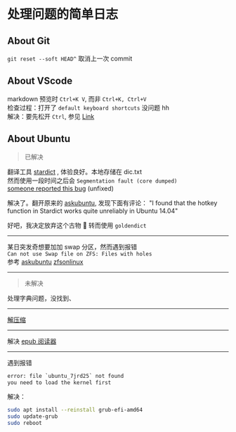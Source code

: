 # 处理问题的简单日志

<!-- ## 目录

Table Contents

- [About Git](#about-git)
- [About VScode](#about-vscode)
- [About Ubuntu](#about-ubuntu) -->

## About Git

`git reset --soft HEAD^` 取消上一次 commit

## About VScode

markdown 预览时 `Ctrl+K V`, 而非 `Ctrl+K, Ctrl+V`  
检查过程：打开了 `default keyboard shortcuts` 没问题 hh  
解决：要先松开 `Ctrl`, 参见 [Link](https://github.com/Microsoft/vscode/issues/60063#issuecomment-427585711)

## About Ubuntu

> 已解决

翻译工具 [stardict](https://askubuntu.com/questions/95252/is-there-any-application-tool-for-quick-translations-of-a-selected-word)
, 体验良好。本地存储在 dic.txt  
然而使用一段时间之后会 `Segmentation fault (core dumped)`  
[someone reported this bug](https://bugs.launchpad.net/ubuntu/+source/stardict/+bug/1999288) (unfixed)

解决了。翻开原来的 [askubuntu](https://askubuntu.com/questions/95252/is-there-any-application-tool-for-quick-translations-of-a-selected-word), 发现下面有评论：
"I found that the hotkey function in Stardict works quite unreliably in Ubuntu 14.04"

好吧，我决定放弃这个古物 🌾 转而使用 `goldendict`

---

某日突发奇想要加加 swap 分区，然而遇到报错  
`Can not use Swap file on ZFS: Files with holes`  
参考 [askubuntu](https://askubuntu.com/questions/1198903/can-not-use-swap-file-on-zfs-files-with-holes) [zfsonlinux](https://github.com/zfsonlinux/pkg-zfs/wiki/HOWTO-use-a-zvol-as-a-swap-device)

---

<!-- 为了下载字典而[安装 7-zip](https://gcore.com/learning/how-to-extract-7z-files-linux/)

```shell
sudo apt update
sudo apt install p7zip-full

7za x yourfile.7z #extract, ‘x’ stands for extract
``` -->

<!-- --- -->

> 未解决

处理字典问题，没找到、

---

[解压缩](https://phoenixnap.com/kb/extract-tar-gz-files-linux-command-line)

---

解决 [epub 阅读器](https://askubuntu.com/questions/14378/what-software-can-i-use-to-view-epub-documents)

---

遇到报错

```txt
error: file `ubuntu_7jrd25` not found
you need to load the kernel first
```

解决：

```bash
sudo apt install --reinstall grub-efi-amd64
sudo update-grub
sudo reboot
```

